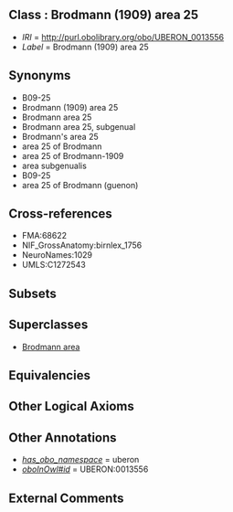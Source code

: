 
## Class : Brodmann (1909) area 25

 * *IRI* = http://purl.obolibrary.org/obo/UBERON_0013556
 * *Label* = Brodmann (1909) area 25

## Synonyms

 * B09-25
 * Brodmann (1909) area 25
 * Brodmann area 25
 * Brodmann area 25, subgenual
 * Brodmann's area 25
 * area 25 of Brodmann
 * area 25 of Brodmann-1909
 * area subgenualis
 * B09-25
 * area 25 of Brodmann (guenon)

## Cross-references

 * FMA:68622
 * NIF_GrossAnatomy:birnlex_1756
 * NeuroNames:1029
 * UMLS:C1272543

## Subsets


## Superclasses

 * [Brodmann area](../../UBERON/29/UBERON_0013529.md)

## Equivalencies


## Other Logical Axioms


## Other Annotations

 * *[has_obo_namespace](../../ce/oboInOwl#hasOBONamespace.md)* = uberon
 * *[oboInOwl#id](../../id/oboInOwl#id.md)* = UBERON:0013556

## External Comments

